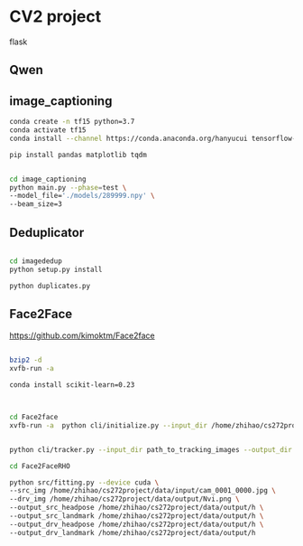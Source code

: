 # CV2 project
flask
## Qwen

## image_captioning

```bash
conda create -n tf15 python=3.7
conda activate tf15
conda install --channel https://conda.anaconda.org/hanyucui tensorflow-gpu=1.15

pip install pandas matplotlib tqdm


cd image_captioning
python main.py --phase=test \
--model_file='./models/289999.npy' \
--beam_size=3


```

## Deduplicator

```bash

cd imagededup
python setup.py install

python duplicates.py
```

























## Face2Face
https://github.com/kimoktm/Face2face
```bash

bzip2 -d
xvfb-run -a
```

```bash
conda install scikit-learn=0.23



cd Face2face
xvfb-run -a  python cli/initialize.py --input_dir /home/zhihao/cs272project/data/input --output_dir /home/zhihao/cs272project/data/identity


python cli/tracker.py --input_dir path_to_tracking_images --output_dir path_to_save_tracking --parameters path_to_save_identity/params.npy
```

```bash
cd Face2FaceRHO

python src/fitting.py --device cuda \
--src_img /home/zhihao/cs272project/data/input/cam_0001_0000.jpg \
--drv_img /home/zhihao/cs272project/data/output/Nvi.png \
--output_src_headpose /home/zhihao/cs272project/data/output/h \
--output_src_landmark /home/zhihao/cs272project/data/output/h \
--output_drv_headpose /home/zhihao/cs272project/data/output/h \
--output_drv_landmark /home/zhihao/cs272project/data/output/h
```
